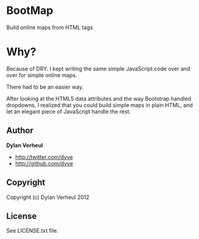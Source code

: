 BootMap
=======

Build online maps from HTML tags

Why?
====

Because of DRY. I kept writing the same simple JavaScript code over and over
for simple online maps.

There had to be an easier way.

After looking at the HTML5 data attributes and the way Bootstrap handled
dropdowns, I realized that you could build simple maps in plain HTML, and let
an elegant piece of JavaScript handle the rest.

Author
------

**Dylan Verheul**

+ http://twitter.com/dyve
+ http://github.com/dyve

Copyright
---------
Copyright (c) Dylan Verheul 2012

License
-------

See LICENSE.txt file.